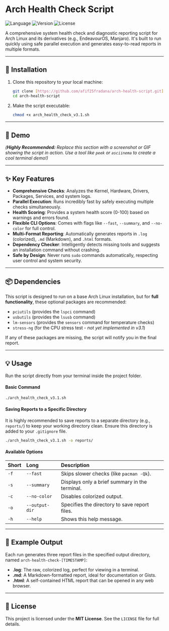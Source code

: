 # Arch Health Check Script

![Language](https://img.shields.io/badge/Made%20with-Bash-blue?style=for-the-badge&logo=gnu-bash)
![Version](https://img.shields.io/badge/Version-3.1-green?style=for-the-badge)
![License](https://img.shields.io/badge/License-MIT-purple?style=for-the-badge)

A comprehensive system health check and diagnostic reporting script for Arch Linux and its derivatives (e.g., EndeavourOS, Manjaro). It's built to run quickly using safe parallel execution and generates easy-to-read reports in multiple formats.

---
## 🚀 Installation

1.  Clone this repository to your local machine:
    ```bash
    git clone [https://github.com/afif25fradana/arch-health-script.git](https://github.com/afif25fradana/arch-health-script.git)
    cd arch-health-script
    ```

2.  Make the script executable:
    ```bash
    chmod +x arch_health_check_v3.1.sh
    ```

---

## 📸 Demo

*(**Highly Recommended:** Replace this section with a screenshot or GIF showing the script in action. Use a tool like `peek` or `asciinema` to create a cool terminal demo!)*



---

## ✨ Key Features

* **Comprehensive Checks**: Analyzes the Kernel, Hardware, Drivers, Packages, Services, and system logs.
* **Parallel Execution**: Runs incredibly fast by safely executing multiple checks simultaneously.
* **Health Scoring**: Provides a system health score (0-100) based on warnings and errors found.
* **Flexible CLI Options**: Comes with flags like `--fast`, `--summary`, and `--no-color` for full control.
* **Multi-Format Reporting**: Automatically generates reports in `.log` (colorized), `.md` (Markdown), and `.html` formats.
* **Dependency Checker**: Intelligently detects missing tools and suggests an installation command without crashing.
* **Safe by Design**: Never runs `sudo` commands automatically, respecting user control and system security.

---

## 📦 Dependencies

This script is designed to run on a base Arch Linux installation, but for **full functionality**, these optional packages are recommended:

* `pciutils` (provides the `lspci` command)
* `usbutils` (provides the `lsusb` command)
* `lm-sensors` (provides the `sensors` command for temperature checks)
* `stress-ng` (for the CPU stress test - *not yet implemented in v3.1*)

If any of these packages are missing, the script will notify you in the final report.

---


## 💡 Usage

Run the script directly from your terminal inside the project folder.

#### **Basic Command**
```bash
./arch_health_check_v3.1.sh
```

#### **Saving Reports to a Specific Directory**
It is highly recommended to save reports to a separate directory (e.g., `reports/`) to keep your working directory clean. Ensure this directory is added to your `.gitignore` file.

```bash
./arch_health_check_v3.1.sh -o reports/
```

#### **Available Options**

| Short | Long | Description |
| :--- | :--- | :--- |
| `-f` | `--fast` | Skips slower checks (like `pacman -Qk`). |
| `-s` | `--summary` | Displays only a brief summary in the terminal. |
| `-c` | `--no-color` | Disables colorized output. |
| `-o` | `--output-dir` | Specifies the directory to save report files. |
| `-h` | `--help` | Shows this help message. |

---

## 📄 Example Output

Each run generates three report files in the specified output directory, named `arch-health-check-[TIMESTAMP]`:
* **.log**: The raw, colorized log, perfect for viewing in a terminal.
* **.md**: A Markdown-formatted report, ideal for documentation or Gists.
* **.html**: A self-contained HTML report that can be opened in any web browser.

---

## 📜 License

This project is licensed under the **MIT License**. See the `LICENSE` file for full details.
